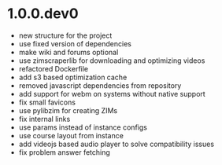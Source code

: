 # 1.0.0.dev0

- new structure for the project
- use fixed version of dependencies
- make wiki and forums optional
- use zimscraperlib for downloading and optimizing videos
- refactored Dockerfile
- add s3 based optimization cache
- removed javascript dependencies from repository
- add support for webm on systems without native support
- fix small favicons
- use pylibzim for creating ZIMs
- fix internal links
- use params instead of instance configs
- use course layout from instance
- add videojs based audio player to solve compatibility issues
- fix problem answer fetching
